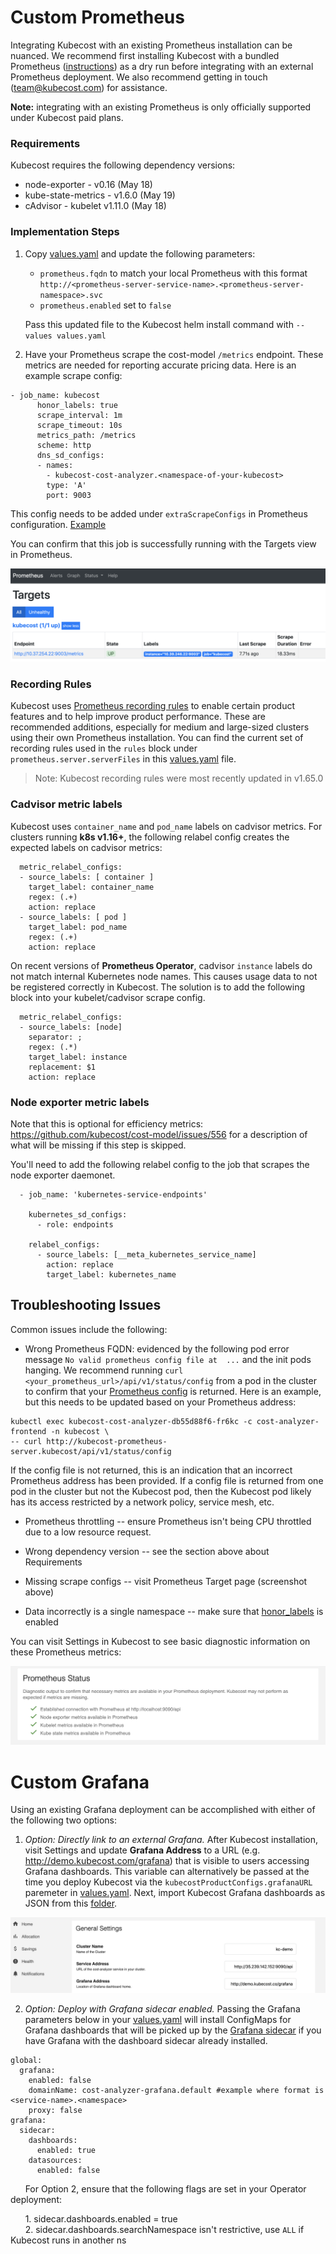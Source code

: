 # Custom Prometheus



Integrating Kubecost with an existing Prometheus installation can be nuanced. We recommend first installing Kubecost with a bundled Prometheus ([instructions](http://kubecost.com/install)) as a dry run before integrating with an external Prometheus deployment. We also recommend getting in touch (team@kubecost.com) for assistance.

**Note:** integrating with an existing Prometheus is only officially supported under Kubecost paid plans.

<a name="dep-versions"></a>
### Requirements

Kubecost requires the following dependency versions:

  - node-exporter - v0.16 (May 18)
  - kube-state-metrics - v1.6.0 (May 19)
  - cAdvisor - kubelet v1.11.0  (May 18)

### Implementation Steps

1. Copy [values.yaml](https://github.com/kubecost/cost-analyzer-helm-chart/blob/master/cost-analyzer/values.yaml) and update the following parameters:  

   - `prometheus.fqdn` to match your local Prometheus with this format `  http://<prometheus-server-service-name>.<prometheus-server-namespace>.svc`
   - `prometheus.enabled` set to `false`  

   Pass this updated file to the Kubecost helm install command with `--values values.yaml`

2. <a name="scrape-configs"></a>Have your Prometheus scrape the cost-model `/metrics` endpoint. These metrics are needed for reporting accurate pricing data. Here is an example scrape config:

```
- job_name: kubecost
      honor_labels: true
      scrape_interval: 1m
      scrape_timeout: 10s
      metrics_path: /metrics
      scheme: http
      dns_sd_configs:
      - names:
        - kubecost-cost-analyzer.<namespace-of-your-kubecost>
        type: 'A'
        port: 9003
```  

This config needs to be added under `extraScrapeConfigs` in Prometheus configuration. [Example](https://github.com/kubecost/cost-analyzer-helm-chart/blob/0758d5df54d8963390ca506ad6e58c597b666ef8/cost-analyzer/values.yaml#L74)

You can confirm that this job is successfully running with the Targets view in Prometheus.

![Prometheus Targets](/prom-targets.png)

<a name="recording-rules"></a>
### Recording Rules  
Kubecost uses [Prometheus recording rules](https://prometheus.io/docs/prometheus/latest/configuration/recording_rules/) to enable certain product features and to help improve product performance. These are recommended additions, especially for medium and large-sized clusters using their own Prometheus installation. You can find the current set of recording rules used in the `rules` block under `prometheus.server.serverFiles` in this [values.yaml](https://github.com/kubecost/cost-analyzer-helm-chart/blob/master/cost-analyzer/values.yaml) file.

> Note: Kubecost recording rules were most recently updated in v1.65.0

### Cadvisor metric labels 
Kubecost uses `container_name` and `pod_name` labels on cadvisor metrics. For clusters running **k8s v1.16+**, the following relabel config creates the expected labels on cadvisor metrics:

```
  metric_relabel_configs:
  - source_labels: [ container ]
    target_label: container_name
    regex: (.+)
    action: replace
  - source_labels: [ pod ]
    target_label: pod_name
    regex: (.+)
    action: replace
```

On recent versions of **Prometheus Operator**, cadvisor `instance` labels do not match internal Kubernetes node names. This causes usage data to not be registered correctly in Kubecost. The solution is to add the following block into your kubelet/cadvisor scrape config.

```
  metric_relabel_configs:
  - source_labels: [node]
    separator: ;
    regex: (.*)
    target_label: instance
    replacement: $1
    action: replace
```

### Node exporter metric labels
Note that this is optional for efficiency metrics: https://github.com/kubecost/cost-model/issues/556 for a description of what will be missing if this step is skipped.

You'll need to add the following relabel config to the job that scrapes the node exporter daemonet.

```
  - job_name: 'kubernetes-service-endpoints'

    kubernetes_sd_configs:
      - role: endpoints

    relabel_configs:
      - source_labels: [__meta_kubernetes_service_name]
        action: replace
        target_label: kubernetes_name
```

<a name="troubleshoot"></a>
## Troubleshooting Issues

Common issues include the following:

* Wrong Prometheus FQDN: evidenced by the following pod error message `No valid prometheus config file at  ...` and the init pods hanging. We recommend running `curl <your_prometheus_url>/api/v1/status/config` from a pod in the cluster to confirm that your [Prometheus config](https://prometheus.io/docs/prometheus/latest/configuration/configuration/#configuration-file) is returned. Here is an example, but this needs to be updated based on your Prometheus address:

```
kubectl exec kubecost-cost-analyzer-db55d88f6-fr6kc -c cost-analyzer-frontend -n kubecost \
-- curl http://kubecost-prometheus-server.kubecost/api/v1/status/config
```

If the config file is not returned, this is an indication that an incorrect Prometheus address has been provided. If a config file is returned from one pod in the cluster but not the Kubecost pod, then the Kubecost pod likely has its access restricted by a network policy, service mesh, etc.

* Prometheus throttling -- ensure Prometheus isn't being CPU throttled due to a low resource request.

* Wrong dependency version -- see the section above about Requirements

* Missing scrape configs -- visit Prometheus Target page (screenshot above)

* Data incorrectly is a single namespace -- make sure that [honor_labels](https://prometheus.io/docs/prometheus/latest/configuration/configuration/#scrape_config) is enabled

You can visit Settings in Kubecost to see basic diagnostic information on these Prometheus metrics:

![Prometheus status diagnostic](/prom-status.png)


<a name="existing-grafana"></a>
# Custom Grafana

Using an existing Grafana deployment can be accomplished with either of the following two options:

1) _Option: Directly link to an external Grafana._ After Kubecost installation, visit Settings and update __Grafana Address__ to a URL (e.g. http://demo.kubecost.com/grafana) that is visible to users accessing Grafana dashboards. This variable can alternatively be passed at the time you deploy Kubecost via the `kubecostProductConfigs.grafanaURL` paremeter in [values.yaml](https://github.com/kubecost/cost-analyzer-helm-chart/blob/master/cost-analyzer/values.yaml). Next, import Kubecost Grafana dashboards as JSON from this [folder](https://github.com/kubecost/cost-analyzer-helm-chart/tree/master/cost-analyzer). 

![Kubecost Settings](/images/settings-grafana.png)

2) _Option: Deploy with Grafana sidecar enabled._ Passing the Grafana parameters below in your [values.yaml](https://github.com/kubecost/cost-analyzer-helm-chart/blob/master/cost-analyzer/values.yaml) will install ConfigMaps for Grafana dashboards that will be picked up by the [Grafana sidecar](https://github.com/helm/charts/tree/master/stable/grafana#sidecar-for-dashboards) if you have Grafana with the dashboard sidecar already installed.

```
global:
  grafana:
    enabled: false
    domainName: cost-analyzer-grafana.default #example where format is <service-name>.<namespace>
    proxy: false
grafana:
  sidecar:
    dashboards:
      enabled: true
    datasources:
      enabled: false
```

&nbsp;&nbsp;&nbsp;&nbsp;&nbsp;&nbsp;For Option 2, ensure that the following flags are set in your Operator deployment:

&nbsp;&nbsp;&nbsp;&nbsp;&nbsp;&nbsp;1. sidecar.dashboards.enabled = true  
&nbsp;&nbsp;&nbsp;&nbsp;&nbsp;&nbsp;2. sidecar.dashboards.searchNamespace isn't restrictive, use `ALL` if Kubecost runs in another ns  
